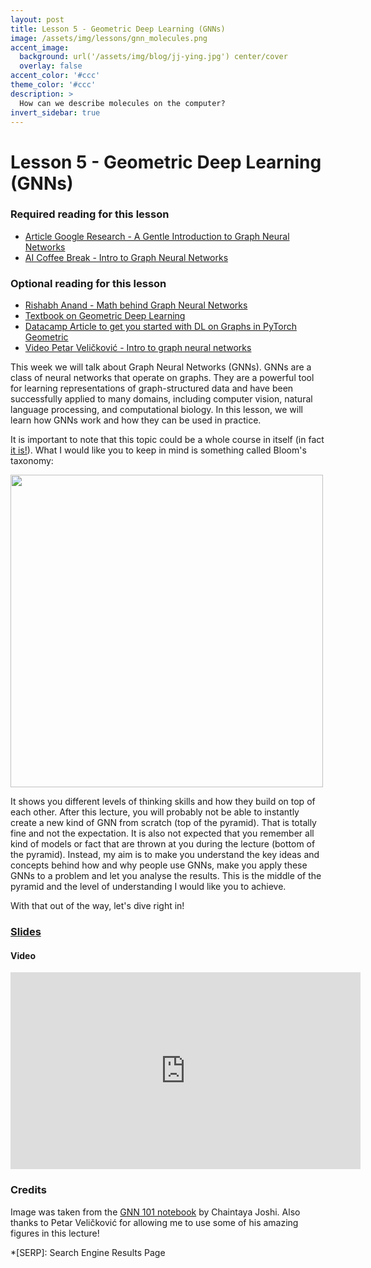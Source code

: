 ```yaml
---
layout: post
title: Lesson 5 - Geometric Deep Learning (GNNs)
image: /assets/img/lessons/gnn_molecules.png
accent_image: 
  background: url('/assets/img/blog/jj-ying.jpg') center/cover
  overlay: false
accent_color: '#ccc'
theme_color: '#ccc'
description: >
  How can we describe molecules on the computer?
invert_sidebar: true
---
```


# Lesson 5 - Geometric Deep Learning (GNNs)

### Required reading for this lesson
- [Article Google Research - A Gentle Introduction to Graph Neural Networks](https://distill.pub/2021/gnn-intro/)
- [AI Coffee Break - Intro to Graph Neural Networks](https://www.youtube.com/watch?v=me3UsMm9QEs)

### Optional reading for this lesson
- [Rishabh Anand - Math behind Graph Neural Networks](https://rish-16.github.io/posts/gnn-math/)
- [Textbook on Geometric Deep Learning](https://arxiv.org/abs/2104.13478)
- [Datacamp Article to get you started with DL on Graphs in PyTorch Geometric](https://www.datacamp.com/tutorial/comprehensive-introduction-graph-neural-networks-gnns-tutorial)
- [Video Petar Veličković - Intro to graph neural networks](https://www.youtube.com/watch?v=8owQBFAHw7E)

This week we will talk about Graph Neural Networks (GNNs). GNNs are a class of neural networks that operate on graphs. They are a powerful tool for learning representations of graph-structured data and have been successfully applied to many domains, including computer vision, natural language processing, and computational biology. In this lesson, we will learn how GNNs work and how they can be used in practice.

It is important to note that this topic could be a whole course in itself (in fact [it is!](https://geometricdeeplearning.com/lectures/)). What I would like you to keep in mind is something called Bloom's taxonomy:

<img src="https://citt.ufl.edu/media/cittufledu/images/Blooms-Taxonomy.png" width=500>

It shows you different levels of thinking skills and how they build on top of each other. After this lecture, you will probably not be able to instantly create a new kind of GNN from scratch (top of the pyramid). That is totally fine and not the expectation. It is also not expected that you remember all kind of models or fact that are thrown at you during the lecture (bottom of the pyramid). Instead, my aim is to make you understand the key ideas and concepts behind how and why people use GNNs, make you apply these GNNs to a problem and let you analyse the results. This is the middle of the pyramid and the level of understanding I would like you to achieve.

With that out of the way, let's dive right in!

### [Slides](/assets/slides/05_GNNs.pdf)

#### Video
<iframe width="560" height="315" src="https://www.youtube.com/embed/hYlIG0SuipA?si=z9cL5wb7183z5Rqe" title="YouTube video player" frameborder="0" allow="accelerometer; autoplay; clipboard-write; encrypted-media; gyroscope; picture-in-picture; web-share" allowfullscreen></iframe>

### Credits

Image was taken from the [GNN 101 notebook](https://colab.research.google.com/github/chaitjo/geometric-gnn-dojo/blob/main/geometric_gnn_101.ipynb) by Chaintaya Joshi. Also thanks to Petar Veličković for allowing me to use some of his amazing figures in this lecture!


*[SERP]: Search Engine Results Page
